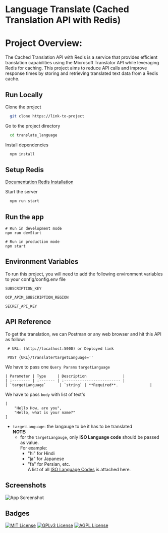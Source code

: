 
# Language Translate (Cached Translation API with Redis)


# Project Overview:
The Cached Translation API with Redis is a service that provides efficient translation capabilities using the Microsoft Translator API while leveraging Redis for caching. This project aims to reduce API calls and improve response times by storing and retrieving translated text data from a Redis cache.


## Run Locally

Clone the project

```bash
  git clone https://link-to-project
```

Go to the project directory

```bash
  cd translate_language
```

Install dependencies

```bash
  npm install
```

## Setup Redis
[Documentation Redis Installation](https://redis.io/docs/getting-started/installation/install-redis-on-linux/)


Start the server

```bash
  npm run start
```
## Run the app
```
# Run in development mode
npm run devStart

# Run in production mode
npm start
```

## Environment Variables

To run this project, you will need to add the following environment variables to your config/config.env file

`SUBSCRIPTION_KEY`

`OCP_APIM_SUBSCRIPTION_REGION`

`SECRET_API_KEY`

## API Reference
To get the translation, we can Postman or any web browser and hit this API as follow:

```http
 # URL: (http://localhost:5000) or Deployed link

 POST {URL}/translate?targetLanguage=''
```

We have to pass one `Query Params` `targetLanguage`
```
| Parameter | Type     | Description                |
| :-------- | :------- | :------------------------- |
| `targetLanguage`      | `string` | **Required**.              |

```
We have to pass `body` with list of text's

```
[
    "Hello How, are you",
    "Hello, what is your name?"
]
```
- `targetLanguage`: the langauge to be it has to be translated
<br>**NOTE:**
  - for the `targetLangauge`, only **ISO Language code** should be passed as value.
<br/>For example:
    - "hi" for Hindi
    - "ja" for Japanese
    - "fa" for Persian, etc.
    <br/>A list of all [ISO Language Codes](https://datahub.io/core/language-codes/r/0.html) is attached here.

## Screenshots

![App Screenshot](https://i.imgur.com/46GxwKG.png)

## Badges
[![MIT License](https://img.shields.io/badge/License-MIT-green.svg)](https://choosealicense.com/licenses/mit/)
[![GPLv3 License](https://img.shields.io/badge/License-GPL%20v3-yellow.svg)](https://opensource.org/licenses/)
[![AGPL License](https://img.shields.io/badge/license-AGPL-blue.svg)](http://www.gnu.org/licenses/agpl-3.0)
